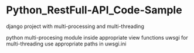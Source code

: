 # Python_RestFull-API_Code-Sample
django project with multi-processing and multi-threading

python multi-procesing module inside appropriate view functions
uwsgi for multi-threading
use appropriate paths in uwsgi.ini
